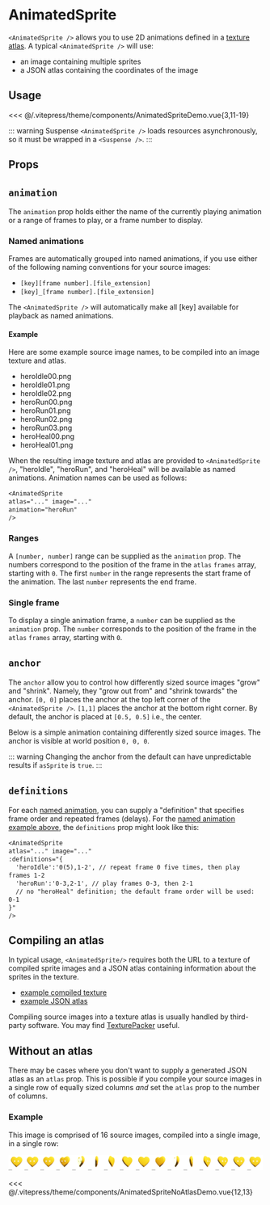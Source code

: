 # AnimatedSprite

<DocsDemo>
  <AnimatedSpriteDemo />
</DocsDemo>

`<AnimatedSprite />` allows you to use 2D animations defined in a [texture atlas](https://en.wikipedia.org/wiki/Texture_atlas). A typical `<AnimatedSprite />` will use:

* an image containing multiple sprites
* a JSON atlas containing the coordinates of the image

## Usage

<<< @/.vitepress/theme/components/AnimatedSpriteDemo.vue{3,11-19}

::: warning Suspense
`<AnimatedSprite />` loads resources asynchronously, so it must be wrapped in a `<Suspense />`.
:::

## Props

<CientosPropsTable 
component-path="src/core/abstractions/AnimatedSprite/component.vue" 
:fields="['name', 'description', 'default', 'required']"
:on-format-value="({valueFormatted, propName, fieldName, getFieldFormatted})=> {
  if (fieldName === 'description') {
    let type = getFieldFormatted('type')
    if (type.indexOf('TSFunctionType') !== -1 && propName.startsWith('on')) {
      type = '<code>(frameName:string) => void</code>'
    }
    return type + ' – ' + valueFormatted
  }
}"
 />

## `animation`

The `animation` prop holds either the name of the currently playing animation or a range of frames to play, or a frame number to display.

### Named animations

Frames are automatically grouped into named animations, if you use either of the following naming conventions for your source images:

* `[key][frame number].[file_extension]`
* `[key]_[frame number].[file_extension]`

The `<AnimatedSprite />` will automatically make all [key] available for playback as named animations.

#### Example

Here are some example source image names, to be compiled into an image texture and atlas.

* heroIdle00.png
* heroIdle01.png
* heroIdle02.png
* heroRun00.png
* heroRun01.png
* heroRun02.png
* heroRun03.png
* heroHeal00.png
* heroHeal01.png

When the resulting image texture and atlas are provided to `<AnimatedSprite />`, "heroIdle", "heroRun", and "heroHeal" will be available as named animations. Animation names can be used as follows:

```vue{3}
<AnimatedSprite 
atlas="..." image="..." 
animation="heroRun" 
/>
```

### Ranges

A `[number, number]` range can be supplied as the `animation` prop. The numbers correspond to the position of the frame in the `atlas` `frames` array, starting with `0`. The first `number` in the range represents the start frame of the animation. The last `number` represents the end frame.

### Single frame

To display a single animation frame, a `number` can be supplied as the `animation` prop. The `number` corresponds to the position of the frame in the `atlas` `frames` array, starting with `0`. 

## `anchor`

The `anchor` allow you to control how differently sized source images "grow" and "shrink". Namely, they "grow out from" and "shrink towards" the anchor. `[0, 0]` places the anchor at the top left corner of the `<AnimatedSprite />`. `[1,1]` places the anchor at the bottom right corner. By default, the anchor is placed at `[0.5, 0.5]` i.e., the center.

Below is a simple animation containing differently sized source images. The anchor is visible at world position `0, 0, 0`.
<DocsDemo>
  <AnimatedSpriteAnchorDemo />
</DocsDemo>

::: warning
Changing the anchor from the default can have unpredictable results if `asSprite` is `true`.
:::

## `definitions`

For each [named animation](#named-animations), you can supply a "definition" that specifies frame order and repeated frames (delays). For the [named animation example above](#named-animations), the `definitions` prop might look like this:

```vue
<AnimatedSprite 
atlas="..." image="..."
:definitions="{
  'heroIdle':'0(5),1-2', // repeat frame 0 five times, then play frames 1-2
  'heroRun':'0-3,2-1', // play frames 0-3, then 2-1
  // no "heroHeal" definition; the default frame order will be used: 0-1
}"
/>
```

## Compiling an atlas

In typical usage, `<AnimatedSprite/>` requires both the URL to a texture of compiled sprite images and a JSON atlas containing information about the sprites in the texture.

* [example compiled texture](https://raw.githubusercontent.com/Tresjs/assets/6c0b087768a0a2b76148c99fc87d7e6ddc3c6d66/textures/animated-sprite/namedAnimationsTexture.png)
* [example JSON atlas](https://raw.githubusercontent.com/Tresjs/assets/6c0b087768a0a2b76148c99fc87d7e6ddc3c6d66/textures/animated-sprite/namedAnimationsAtlas.json)

Compiling source images into a texture atlas is usually handled by third-party software. You may find [TexturePacker](https://www.codeandweb.com/texturepacker) useful.

## Without an atlas

There may be cases where you don't want to supply a generated JSON atlas as an `atlas` prop. This is possible if you compile your source images in a single row of equally sized columns *and* set the `atlas` prop to the number of columns.

### Example

This image is comprised of 16 source images, compiled into a single image, in a single row:

<img src="https://raw.githubusercontent.com/Tresjs/assets/6c0b087768a0a2b76148c99fc87d7e6ddc3c6d66/textures/animated-sprite/textureWithoutAtlas.png" />

<DocsDemo>
  <AnimatedSpriteNoAtlasDemo />
</DocsDemo>

<<< @/.vitepress/theme/components/AnimatedSpriteNoAtlasDemo.vue{12,13}